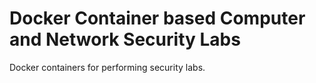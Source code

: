 # Docker Container based Computer and Network Security Labs
Docker containers for performing security labs.
